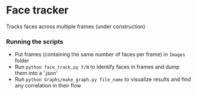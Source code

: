 # Face tracker 

Tracks faces across multiple frames (under construction)

### Running the scripts
 * Put frames (containing the same number of faces per frame) in `Images` folder
 * Run `python face_track.py Y/N` to identify faces in frames and dump them into a '.json'
 * Run `python Graphs/make_graph.py file_name` to visualize results and find any correlation in their flow